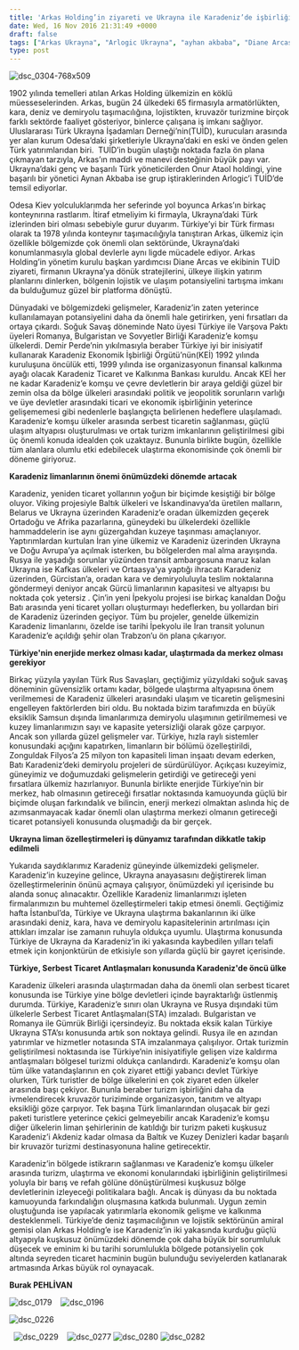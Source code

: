 ```yaml
---
title: 'Arkas Holding’in ziyareti ve Ukrayna ile Karadeniz’de işbirliği olanakları, Burak Pehlivan'
date: Wed, 16 Nov 2016 21:31:49 +0000
draft: false
tags: ["Arkas Ukrayna", "Arlogic Ukrayna", "ayhan akbaba", "Diane Arcas", "Ekonomi", "harun şirin", "Karadeniz", "lojistik", "Oğuzhan Şen", "onur ataol", "TUİD (Türk Ukrayna İşadamları Derneği)", "Ukrayna", "Ukrayna Dış İlişkileri", "ulaştırma", "Uluslarası İlişkiler", "Viking Projesi", "yeni ipek yolu"]
type: post
---
```


![dsc_0304-768x509](http://burakpehlivan.org/wp-content/uploads/2016/11/DSC_0304-768x509-1.jpg)




1902 yılında temelleri atılan Arkas Holding ülkemizin en köklü müesseselerinden. Arkas, bugün 24 ülkedeki 65 firmasıyla armatörlükten, kara, deniz ve demiryolu taşımacılığına, lojistikten, kruvazör turizmine birçok farklı sektörde faaliyet gösteriyor, binlerce çalışana iş imkanı sağlıyor. Uluslararası Türk Ukrayna İşadamları Derneği’nin(TUİD), kurucuları arasında yer alan kurum Odesa’daki şirketleriyle Ukrayna’daki en eski ve önden gelen Türk yatırımlarıdan biri.  TUİD’in bugün ulaştığı noktada fazla ön plana çıkmayan tarzıyla, Arkas’ın maddi ve manevi desteğinin büyük payı var. Ukrayna’daki genç ve başarılı Türk yöneticilerden Onur Ataol holdingi, yine başarılı bir yönetici Aynan Akbaba ise grup iştiraklerinden Arlogic’i TUİD’de temsil ediyorlar.




Odesa Kiev yolculuklarımda her seferinde yol boyunca Arkas’ın birkaç konteynırına rastlarım. İtiraf etmeliyim ki firmayla, Ukrayna’daki Türk izlerinden biri olması sebebiyle gurur duyarım. Türkiye’yi bir Türk firması olarak ta 1978 yılında konteynır taşımacılığıyla tanıştıran Arkas, ülkemiz için özellikle bölgemizde çok önemli olan sektöründe, Ukrayna’daki konumlanmasıyla global devlerle aynı ligde mücadele ediyor. Arkas Holding’in yönetim kurulu başkan yardımcısı Diane Arcas ve ekibinin TUİD ziyareti, firmanın Ukrayna’ya dönük stratejilerini, ülkeye ilişkin yatırım planlarını dinlerken, bölgenin lojistik ve ulaşım potansiyelini tartışma imkanı da bulduğumuz güzel bir platforma dönüştü. 




Dünyadaki ve bölgemizdeki gelişmeler, Karadeniz’in zaten yeterince kullanılamayan potansiyelini daha da önemli hale getirirken, yeni fırsatları da ortaya çıkardı. Soğuk Savaş döneminde Nato üyesi Türkiye ile Varşova Paktı üyeleri Romanya, Bulgaristan ve Sovyetler Birliği Karadeniz’e komşu ülkelerdi. Demir Perde’nin yıkılmasıyla beraber Türkiye iyi bir inisiyatif kullanarak Karadeniz Ekonomik İşbirliği Örgütü’nün(KEİ) 1992 yılında kuruluşuna öncülük etti, 1999 yılında ise organizasyonun finansal kalkınma ayağı olacak Karadeniz Ticaret ve Kalkınma Bankası kuruldu. Ancak KEİ her ne kadar Karadeniz’e komşu ve çevre devletlerin bir araya geldiği güzel bir zemin olsa da bölge ülkeleri arasındaki politik ve jeopolitik sorunların varlığı ve üye devletler arasındaki ticari ve ekonomik işbirliğinin yeterince gelişememesi gibi nedenlerle başlangıçta belirlenen hedeflere ulaşılamadı. Karadeniz’e komşu ülkeler arasında serbest ticaretin sağlanması, güçlü ulaşım altyapısı oluşturulması ve ortak turizm imkanlarının geliştirilmesi gibi üç önemli konuda idealden çok uzaktayız. Bununla birlikte bugün, özellikle tüm alanlara olumlu etki edebilecek ulaştırma ekonomisinde çok önemli bir döneme giriyoruz.




**Karadeniz limanlarının önemi önümüzdeki dönemde artacak**




Karadeniz, yeniden ticaret yollarının yoğun bir biçimde kesiştiği bir bölge oluyor. Viking projesiyle Baltık ülkeleri ve İskandinavya’da üretilen malların, Belarus ve Ukrayna üzerinden Karadeniz’e oradan ülkemizden geçerek Ortadoğu ve Afrika pazarlarına, güneydeki bu ülkelerdeki özellikle hammaddelerin ise aynı güzergahdan kuzeye taşınması amaçlanıyor. Yaptırımlardan kurtulan İran yine ülkemiz ve Karadeniz üzerinden Ukrayna ve Doğu Avrupa’ya açılmak isterken, bu bölgelerden mal alma arayışında. Rusya ile yaşadığı sorunlar yüzünden transit ambargosuna maruz kalan Ukrayna ise Kafkas ülkeleri ve Ortaasya’ya yaptığı ihracatı Karadeniz üzerinden, Gürcistan’a, oradan kara ve demiryoluluyla teslim noktalarına göndermeyi deniyor ancak Gürcü limanlarının kapasitesi ve altyapısı bu noktada çok yetersiz . Çin’in yeni İpekyolu projesi ise birkaç kanaldan Doğu Batı arasında yeni ticaret yolları oluşturmayı hedeflerken, bu yollardan biri de Karadeniz üzerinden geçiyor. Tüm bu projeler, genelde ülkemizin Karadeniz limanlarını, özelde ise tarihi İpekyolu ile İran transit yolunun Karadeniz’e açıldığı şehir olan Trabzon’u ön plana çıkarıyor.




**Türkiye'nin enerjide merkez olması kadar, ulaştırmada da merkez olması gerekiyor**




Birkaç yüzyıla yayılan Türk Rus Savaşları, geçtiğimiz yüzyıldaki soğuk savaş döneminin güvensizlik ortamı kadar, bölgede ulaştırma altyapısına önem verilmemesi de Karadeniz ülkeleri arasındaki ulaşım ve ticaretin gelişmesini engelleyen faktörlerden biri oldu. Bu noktada bizim tarafımızda en büyük eksiklik Samsun dışında limanlarımıza demiryolu ulaşımının getirilmemesi ve kuzey limanlarımızın sayı ve kapasite yetersizliği olarak göze çarpıyor. Ancak son yıllarda güzel gelişmeler var. Türkiye, hızla raylı sistemler konusundaki açığını kapatırken, limanların bir bölümü özelleştirildi, Zonguldak Filyos’a 25 milyon ton kapasiteli liman inşaatı devam ederken, Batı Karadeniz’deki demiryolu projeleri de sürdürülüyor. Açıkçası kuzeyimiz, güneyimiz ve doğumuzdaki gelişmelerin getirdiği ve getireceği yeni fırsatlara ülkemiz hazırlanıyor. Bununla birlikte enerjide Türkiye’nin bir merkez, hab olmasının getireceği fırsatlar noktasında kamuoyunda güçlü bir biçimde oluşan farkındalık ve bilincin, enerji merkezi olmaktan aslında hiç de azımsanmayacak kadar önemli olan ulaştırma merkezi olmanın getireceği ticaret potansiyeli konusunda oluşmadığı da bir gerçek.




**Ukrayna liman özelleştirmeleri iş dünyamız tarafından dikkatle takip edilmeli**




Yukarıda saydıklarımız Karadeniz güneyinde ülkemizdeki gelişmeler. Karadeniz’in kuzeyine gelince, Ukrayna anayasasını değiştirerek liman özelleştirmelerinin önünü açmaya çalışıyor, önümüzdeki yıl içerisinde bu alanda sonuç alınacaktır. Özellikle Karadeniz limanlarımızı işleten firmalarımızın bu muhtemel özelleştirmeleri takip etmesi önemli. Geçtiğimiz hafta İstanbul’da, Türkiye ve Ukrayna ulaştırma bakanlarının iki ülke arasındaki deniz, kara, hava ve demiryolu kapasitelerinin artırılması için attıkları imzalar ise zamanın ruhuyla oldukça uyumlu. Ulaştırma konusunda Türkiye de Ukrayna da Karadeniz’in iki yakasında kaybedilen yılları telafi etmek için konjonktürün de etkisiyle son yıllarda güçlü bir gayret içerisinde.




**Türkiye, Serbest Ticaret Antlaşmaları konusunda Karadeniz'de öncü ülke**




Karadeniz ülkeleri arasında ulaştırmadan daha da önemli olan serbest ticaret konusunda ise Türkiye yine bölge devletleri içinde bayraktarlığı üstlenmiş durumda. Türkiye, Karadeniz’e sınırı olan Ukrayna ve Rusya dışındaki tüm ülkelerle Serbest Ticaret Antlaşmaları(STA) imzaladı. Bulgaristan ve Romanya ile Gümrük Birliği içersindeyiz. Bu noktada eksik kalan Türkiye Ukrayna STA’sı konusunda artık son noktaya gelindi. Rusya ile en azından yatırımlar ve hizmetler notasında STA imzalanmaya çalışılıyor. Ortak turizmin geliştirilmesi noktasında ise Türkiye’nin inisiyatifiyle gelişen vize kaldırma antlaşmaları bölgesel turizmi oldukça canlandırdı. Karadeniz’e komşu olan tüm ülke vatandaşlarının en çok ziyaret ettiği yabancı devlet Türkiye olurken, Türk turistler de bölge ülkelerini en çok ziyaret eden ülkeler arasında başı çekiyor. Bununla beraber turizm işbirliğini daha da ivmelendirecek kruvazör turiziminde organizasyon, tanıtım ve altyapı eksikliği göze çarpıyor. Tek başına Türk limanlarından oluşacak bir gezi paketi turistlere yeterince çekici gelmeyebilir ancak Karadeniz’e komşu diğer ülkelerin liman şehirlerinin de katıldığı bir turizm paketi kuşkusuz Karadeniz’i Akdeniz kadar olmasa da Baltık ve Kuzey Denizleri kadar başarılı bir kruvazör turizmi destinasyonuna haline getirecektir.




Karadeniz’in bölgede istikrarın sağlanması ve Karadeniz’e komşu ülkeler arasında turizm, ulaştırma ve ekonomi konularındaki işbirliğinin geliştirilmesi yoluyla bir barış ve refah gölüne dönüştürülmesi kuşkusuz bölge devletlerinin izleyeceği politikalara bağlı. Ancak iş dünyası da bu noktada kamuoyunda farkındalığın oluşmasına katkıda bulunmalı. Uygun zemin oluştuğunda ise yapılacak yatırımlarla ekonomik gelişme ve kalkınma desteklenmeli. Türkiye’de deniz taşımacılığının ve lojistik sektörünün amiral gemisi olan Arkas Holding’e ise Karadeniz’in iki yakasında kurduğu güçlü altyapıyla kuşkusuz önümüzdeki dönemde çok daha büyük bir sorumluluk düşecek ve eminim ki bu tarihi sorumlulukla bölgede potansiyelin çok altında seyreden ticaret hacminin bugün bulunduğu seviyelerden katlanarak artmasında Arkas büyük rol oynayacak.




**Burak PEHLİVAN**




![dsc_0179](http://burakpehlivan.org/wp-content/uploads/2016/11/DSC_0179.jpg)    ![dsc_0196](http://burakpehlivan.org/wp-content/uploads/2016/11/DSC_0196.jpg)




![dsc_0226](http://burakpehlivan.org/wp-content/uploads/2016/11/DSC_0226.jpg)




  ![dsc_0229](http://burakpehlivan.org/wp-content/uploads/2016/11/DSC_0229.jpg)    ![dsc_0277](http://burakpehlivan.org/wp-content/uploads/2016/11/DSC_0277.jpg) ![dsc_0280](http://burakpehlivan.org/wp-content/uploads/2016/11/DSC_0280.jpg) ![dsc_0282](http://burakpehlivan.org/wp-content/uploads/2016/11/DSC_0282.jpg)